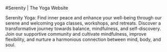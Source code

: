 #Serenity | The Yoga Website

Serenity Yoga: Find inner peace and enhance your well-being through our serene and welcoming yoga classes, workshops, and retreats. Discover a transformative journey towards balance, mindfulness, and self-discovery. Join our supportive community and cultivate mindfulness, improve flexibility, and nurture a harmonious connection between mind, body, and soul.
